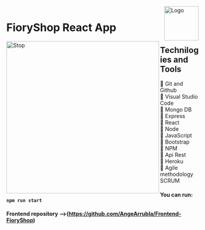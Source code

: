 <img  align="right" src="https://i.ibb.co/r4XdYHK/Logo.png" alt="Logo" border="0" width="90px" heigth="auto">

# FioryShop React App

<img align="left" src="https://i.ibb.co/xH1q3jy/Stop.jpg" alt="Stop" width="400px" heigth="auto" border="0">

## Technilogies and Tools <br>

:purple_heart: Git and Github <br>
:purple_heart: Visual Studio Code <br>
:purple_heart: Mongo DB <br>
:purple_heart: Express <br>
:purple_heart: React <br>
:purple_heart: Node <br>
:purple_heart: JavaScript<br>
:purple_heart: Bootstrap<br>
:purple_heart: NPM<br>
:purple_heart: Api Rest<br>
:purple_heart: Heroku<br>
:purple_heart: Agile methodology SCRUM


#### You can run: `npm run start`

#### Frontend repository -->(https://github.com/AngeArrubla/Frontend-FioryShop)

